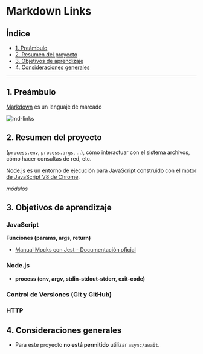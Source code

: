 # Markdown Links

## Índice

- [1. Preámbulo](#1-preámbulo)
- [2. Resumen del proyecto](#2-resumen-del-proyecto)
- [3. Objetivos de aprendizaje](#3-objetivos-de-aprendizaje)
- [4. Consideraciones generales](#4-consideraciones-generales)

---

## 1. Preámbulo

[Markdown](https://es.wikipedia.org/wiki/Markdown) es un lenguaje de marcado

![md-links](https://user-images.githubusercontent.com/110297/42118443-b7a5f1f0-7bc8-11e8-96ad-9cc5593715a6.jpg)

## 2. Resumen del proyecto

(`process.env`, `process.args`, ...), cómo interactuar con el sistema archivos,
cómo hacer consultas de red, etc.

[Node.js](https://nodejs.org/es/) es un entorno de ejecución para JavaScript
construido con el [motor de JavaScript V8 de Chrome](https://developers.google.com/v8/).

_módulos_ 
## 3. Objetivos de aprendizaje
### JavaScript

**Funciones (params, args, return)**

  - [Manual Mocks con Jest - Documentación oficial](https://jestjs.io/docs/es-ES/manual-mocks)
### Node.js

- **process (env, argv, stdin-stdout-stderr, exit-code)**
### Control de Versiones (Git y GitHub)

### HTTP


## 4. Consideraciones generales

- Para este proyecto **no está permitido** utilizar `async/await`.

